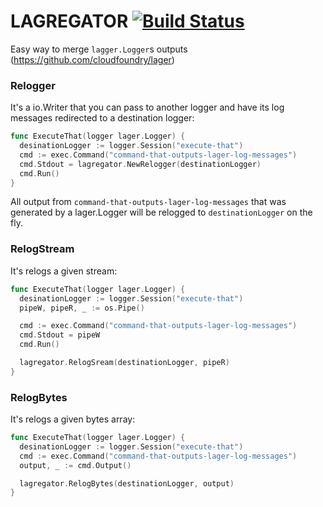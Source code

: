 # LAGREGATOR [![Build Status](https://travis-ci.org/tscolari/lagregator.svg?branch=master)](https://travis-ci.org/tscolari/lagregator)

Easy way to merge `lagger.Logger`s outputs (https://github.com/cloudfoundry/lager)


### Relogger

It's a io.Writer that you can pass to another logger and have its log messages redirected to a destination logger:

```go
func ExecuteThat(logger lager.Logger) {
  desinationLogger := logger.Session("execute-that")
  cmd := exec.Command("command-that-outputs-lager-log-messages")
  cmd.Stdout = lagregator.NewRelogger(destinationLogger)
  cmd.Run()
}
```

All output from `command-that-outputs-lager-log-messages` that was generated by a lager.Logger will
be relogged to `destinationLogger` on the fly.


### RelogStream

It's relogs a given stream:

```go
func ExecuteThat(logger lager.Logger) {
  desinationLogger := logger.Session("execute-that")
  pipeW, pipeR, _ := os.Pipe()

  cmd := exec.Command("command-that-outputs-lager-log-messages")
  cmd.Stdout = pipeW
  cmd.Run()

  lagregator.RelogSream(destinationLogger, pipeR)
}
```

### RelogBytes

It's relogs a given bytes array:

```go
func ExecuteThat(logger lager.Logger) {
  desinationLogger := logger.Session("execute-that")
  cmd := exec.Command("command-that-outputs-lager-log-messages")
  output, _ := cmd.Output()

  lagregator.RelogBytes(destinationLogger, output)
}
```

